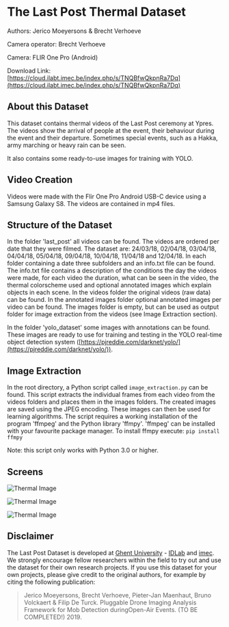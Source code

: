 # The Last Post Thermal Dataset

Authors: Jerico Moeyersons & Brecht Verhoeve

Camera operator: Brecht Verhoeve

Camera: FLIR One Pro (Android)

Download Link: [https://cloud.ilabt.imec.be/index.php/s/TNQBfwQkpnRa7Dq](https://cloud.ilabt.imec.be/index.php/s/TNQBfwQkpnRa7Dq)

## About this Dataset

This dataset contains thermal videos of the Last Post ceremony at Ypres. The videos show the arrival of people at the event,
their behaviour during the event and their departure. Sometimes special events, such as a Hakka, army marching or heavy rain
can be seen.

It also contains some ready-to-use images for training with YOLO.

## Video Creation

Videos were made with the Flir One Pro Android USB-C device using a Samsung Galaxy S8. The videos are contained in mp4 files.

## Structure of the Dataset

In the folder 'last_post' all videos can be found. The videos are ordered per date that they were filmed. The dataset are: 24/03/18, 02/04/18, 03/04/18, 04/04/18, 05/04/18, 09/04/18, 10/04/18, 11/04/18 and 12/04/18. In each folder containing a date three subfolders and an info.txt file can be found. The info.txt file contains a description of the conditions the day the videos were made, for each video the duration, what can be seen in the video, the thermal colorscheme used and optional annotated images which explain objects in each scene. In the videos folder the original videos (raw data) can be found. In the annotated images folder optional annotated images per video can be found. The images folder is empty, but can be used as output folder for image extraction from the videos (see Image Extraction section).

In the folder 'yolo_dataset' some images with annotations can be found. These images are ready to use for training and testing in the YOLO real-time object detection system ([https://pjreddie.com/darknet/yolo/](https://pjreddie.com/darknet/yolo/)).

## Image Extraction

In the root directory, a Python script called `image_extraction.py` can be found. This script extracts the individual frames from each video from the videos folders and places them in the images folders. The created images are saved using the JPEG encoding. These images can then be used for learning algorithms. The script requires a working installation of the program 'ffmpeg' and the Python library 'ffmpy'. 'ffmpeg' can be installed with your favourite package manager. To install ffmpy execute: `pip install ffmpy`

Note: this script only works with Python 3.0 or higher.

## Screens

![Thermal Image](https://github.com/IBCNServices/Last_Post_Dataset/screens/2018-04-05_20.18.38-01.png "")

![Thermal Image](https://github.com/IBCNServices/Last_Post_Dataset/screens/2018-04-10_22.27.23.jpg "")

![Thermal Image](https://github.com/IBCNServices/Last_Post_Dataset/screens/flir_20180405T202518.jpg "")

## Disclaimer

The Last Post Dataset is developed at [Ghent University](https://www.ugent.be/en) - [IDLab](https://www.ugent.be/ea/idlab/en) and [imec](https://www.imec-int.com). 
We strongly encourage fellow researchers within the field to try out and use the dataset for their own research projects. 
If you use this dataset for your own projects, please give credit to the original authors, for example by citing the following publication:

> Jerico Moeyersons, Brecht Verhoeve, Pieter-Jan Maenhaut, Bruno Volckaert & Filip De Turck. Pluggable Drone Imaging Analysis Framework for Mob Detection duringOpen-Air Events. (TO BE COMPLETED!) 2019.

<!---## License

Copyright 2018-2019 Ghent University - imec - IDLab

Licensed under the Apache License, Version 2.0 (the "License");
you may not use this file except in compliance with the License.
You may obtain a copy of the License at

    http://www.apache.org/licenses/LICENSE-2.0

Unless required by applicable law or agreed to in writing, software
distributed under the License is distributed on an "AS IS" BASIS,
WITHOUT WARRANTIES OR CONDITIONS OF ANY KIND, either express or implied.
See the License for the specific language governing permissions and
limitations under the License.-->
